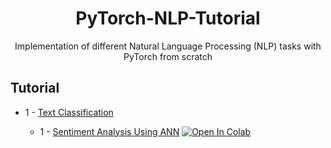 <h1 align="center">
  PyTorch-NLP-Tutorial
</h1>

<p align="center">
  Implementation of different Natural Language Processing (NLP) tasks with PyTorch from scratch
</p>

## Tutorial

* 1 - [Text Classification](https://github.com/mehedihasanbijoy/PyTorch-NLP-Tutorial/tree/main/1.%20Text%20Classification)

    * 1 - [Sentiment Analysis Using ANN](https://github.com/mehedihasanbijoy/PyTorch-NLP-Tutorial/blob/main/1.%20Text%20Classification/1_SentimentAnalysis_ANN.ipynb) [![Open In Colab](https://colab.research.google.com/assets/colab-badge.svg)](https://colab.research.google.com/drive/1MsBAJP0aCWpkGOZWYkHu7pR4U7VEe7G3?usp=share_link)
